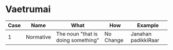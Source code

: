 # Vaetrumai

Case | Name | What | How | Example 
---- |------|-----|------|-----|
1 | Normative | The noun "that is doing something" | No Change | Janahan padikkiRaar

